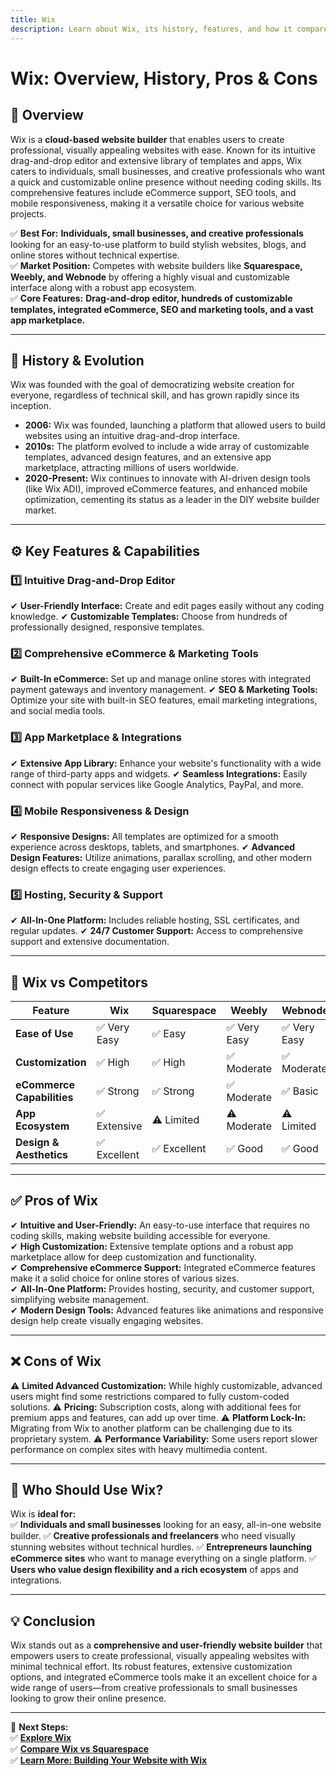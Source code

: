 ```yaml
---
title: Wix
description: Learn about Wix, its history, features, and how it compares to other website builders.
---
```


# **Wix: Overview, History, Pros & Cons**

## **📌 Overview**  
Wix is a **cloud-based website builder** that enables users to create professional, visually appealing websites with ease. Known for its intuitive drag-and-drop editor and extensive library of templates and apps, Wix caters to individuals, small businesses, and creative professionals who want a quick and customizable online presence without needing coding skills. Its comprehensive features include eCommerce support, SEO tools, and mobile responsiveness, making it a versatile choice for various website projects.

✅ **Best For:** **Individuals, small businesses, and creative professionals** looking for an easy-to-use platform to build stylish websites, blogs, and online stores without technical expertise.  
✅ **Market Position:** Competes with website builders like **Squarespace, Weebly, and Webnode** by offering a highly visual and customizable interface along with a robust app ecosystem.  
✅ **Core Features:** **Drag-and-drop editor, hundreds of customizable templates, integrated eCommerce, SEO and marketing tools, and a vast app marketplace.**

---

## **📜 History & Evolution**  
Wix was founded with the goal of democratizing website creation for everyone, regardless of technical skill, and has grown rapidly since its inception.

- **2006:** Wix was founded, launching a platform that allowed users to build websites using an intuitive drag-and-drop interface.
- **2010s:** The platform evolved to include a wide array of customizable templates, advanced design features, and an extensive app marketplace, attracting millions of users worldwide.
- **2020-Present:** Wix continues to innovate with AI-driven design tools (like Wix ADI), improved eCommerce features, and enhanced mobile optimization, cementing its status as a leader in the DIY website builder market.

---

## **⚙️ Key Features & Capabilities**

### **1️⃣ Intuitive Drag-and-Drop Editor**
✔ **User-Friendly Interface:** Create and edit pages easily without any coding knowledge.
✔ **Customizable Templates:** Choose from hundreds of professionally designed, responsive templates.

### **2️⃣ Comprehensive eCommerce & Marketing Tools**
✔ **Built-In eCommerce:** Set up and manage online stores with integrated payment gateways and inventory management.
✔ **SEO & Marketing Tools:** Optimize your site with built-in SEO features, email marketing integrations, and social media tools.

### **3️⃣ App Marketplace & Integrations**
✔ **Extensive App Library:** Enhance your website's functionality with a wide range of third-party apps and widgets.
✔ **Seamless Integrations:** Easily connect with popular services like Google Analytics, PayPal, and more.

### **4️⃣ Mobile Responsiveness & Design**
✔ **Responsive Designs:** All templates are optimized for a smooth experience across desktops, tablets, and smartphones.
✔ **Advanced Design Features:** Utilize animations, parallax scrolling, and other modern design effects to create engaging user experiences.

### **5️⃣ Hosting, Security & Support**
✔ **All-In-One Platform:** Includes reliable hosting, SSL certificates, and regular updates.
✔ **24/7 Customer Support:** Access to comprehensive support and extensive documentation.

---

## **🔄 Wix vs Competitors**

| Feature                   | Wix             | Squarespace      | Weebly          | Webnode         |
|---------------------------|-----------------|------------------|-----------------|-----------------|
| **Ease of Use**           | ✅ Very Easy    | ✅ Easy          | ✅ Very Easy    | ✅ Very Easy    |
| **Customization**         | ✅ High         | ✅ High          | ✅ Moderate     | ✅ Moderate     |
| **eCommerce Capabilities**| ✅ Strong       | ✅ Strong        | ✅ Moderate     | ✅ Basic        |
| **App Ecosystem**         | ✅ Extensive    | ⚠ Limited       | ⚠ Moderate     | ⚠ Limited      |
| **Design & Aesthetics**     | ✅ Excellent  | ✅ Excellent     | ✅ Good         | ✅ Good         |

---

## **✅ Pros of Wix**  
✔ **Intuitive and User-Friendly:** An easy-to-use interface that requires no coding skills, making website building accessible for everyone.  
✔ **High Customization:** Extensive template options and a robust app marketplace allow for deep customization and functionality.  
✔ **Comprehensive eCommerce Support:** Integrated eCommerce features make it a solid choice for online stores of various sizes.  
✔ **All-In-One Platform:** Provides hosting, security, and customer support, simplifying website management.  
✔ **Modern Design Tools:** Advanced features like animations and responsive design help create visually engaging websites.

---

## **❌ Cons of Wix**  
⚠ **Limited Advanced Customization:** While highly customizable, advanced users might find some restrictions compared to fully custom-coded solutions.
⚠ **Pricing:** Subscription costs, along with additional fees for premium apps and features, can add up over time.
⚠ **Platform Lock-In:** Migrating from Wix to another platform can be challenging due to its proprietary system.
⚠ **Performance Variability:** Some users report slower performance on complex sites with heavy multimedia content.

---

## **🎯 Who Should Use Wix?**  
Wix is **ideal for:**  
✅ **Individuals and small businesses** looking for an easy, all-in-one website builder.
✅ **Creative professionals and freelancers** who need visually stunning websites without technical hurdles.
✅ **Entrepreneurs launching eCommerce sites** who want to manage everything on a single platform.
✅ **Users who value design flexibility and a rich ecosystem** of apps and integrations.

---

## **💡 Conclusion**  
Wix stands out as a **comprehensive and user-friendly website builder** that empowers users to create professional, visually appealing websites with minimal technical effort. Its robust features, extensive customization options, and integrated eCommerce tools make it an excellent choice for a wide range of users—from creative professionals to small businesses looking to grow their online presence.

---

🚀 **Next Steps:**  
✅ **[Explore Wix](https://www.wix.com/)**  
✅ **[Compare Wix vs Squarespace](#)**  
✅ **[Learn More: Building Your Website with Wix](#)**
